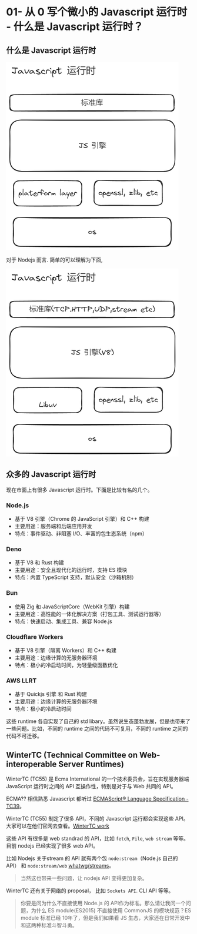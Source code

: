 # 01- 从 0 写个微小的 Javascript 运行时 - 什么是 Javascript 运行时？

## 什么是 Javascript 运行时

![Javascript 运行时](./jsruntime.excalidraw.png)

对于 Nodejs 而言. 简单的可以理解为下面,

![nodejs](./nodejs.excalidraw.png)


## 众多的 Javascript 运行时

现在市面上有很多 Javascript 运行时。下面是比较有名的几个。

### Node.js

- 基于 V8 引擎（Chrome 的 JavaScript 引擎）和 C++ 构建
- 主要用途：服务端和后端应用开发
- 特点：事件驱动、非阻塞 I/O、丰富的包生态系统（npm）

### Deno

- 基于 V8 和 Rust 构建
- 主要用途：安全且现代化的运行时，支持 ES 模块
- 特点：内置 TypeScript 支持，默认安全（沙箱机制）

### Bun

- 使用 Zig 和 JavaScriptCore（WebKit 引擎）构建
- 主要用途：高性能的一体化解决方案（打包工具、测试运行器等）
- 特点：快速启动、集成工具、兼容 Node.js

### Cloudflare Workers

- 基于 V8 引擎（隔离 Workers）和 C++ 构建
- 主要用途：边缘计算的无服务器环境
- 特点：极小的冷启动时间，为轻量级函数优化

### AWS LLRT

- 基于 Quickjs 引擎 和 Rust 构建
- 主要用途：边缘计算的无服务器环境
- 特点：极小的冷启动时间

这些 runtime 各自实现了自己的 std libary。虽然说生态蓬勃发展，但是也带来了一些问题。比如，不同的 runtime 之间的代码不可复用，不同的 runtime 之间的代码不可迁移。

## WinterTC (Technical Committee on Web-interoperable Server Runtimes)

WinterTC (TC55) 是 Ecma International 的一个技术委员会，旨在实现服务器端 JavaScript 运行时之间的 API 互操作性，特别是对于与 Web 共同的 API。

ECMA?? 相信熟悉 Javascript 都听过 [ECMAScript® Language Specification - TC39](https://tc39.es/ecma262/)。

WinterTC (TC55) 制定了很多 API，不同的 Javascript 运行都会实现这些 API。大家可以在他们官网去查看。[WinterTC work](https://wintercg.org/work)

这些 API 有很多是 web standrad 的 API，比如 `fetch`, `File`, `web stream` 等等。目前 nodejs 已经实现了很多 web API。

比如 Nodejs 关于stream 的 API 就有两个包 `node:stream`（Node.js 自己的 API） 和 `node:stream/web` [whatwg/streams](https://streams.spec.whatwg.org/)。

> 当然这也带来一些问题，让 nodejs API 变得更加复杂。

WinterTC 还有关于网络的 proposal， 比如 `Sockets API`. CLI API 等等。

> 你要是问为什么不直接使用 Node.js 的 API作为标准。那么请让我问一个问题，为什么 ES module(ES2015) 不直接使用 CommonJS 的模块规范？ES module 标准已经 10年了，但是我们如果看 JS 生态，大家还在日常开发中和这两种标准斗智斗勇。